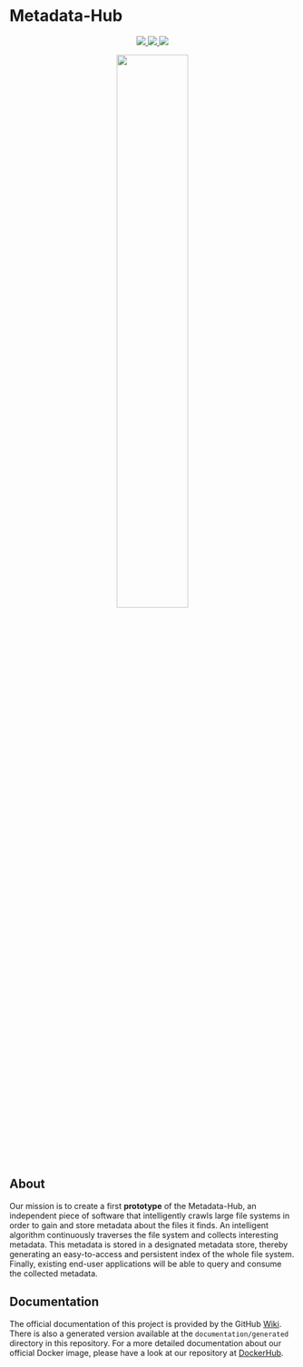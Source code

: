 # Metadata-Hub

<p align="center">
    <a href="https://opensource.org/licenses/MIT">
        <img src="https://img.shields.io/github/license/amos-project2/metadata-hub" />
    </a>
    <a href="https://travis-ci.org/github/amos-project2/metadata-hub/branches">
        <img src="https://img.shields.io/travis/amos-project2/metadata-hub/master.svg?label=master" />
    </a>
    <a href="https://travis-ci.org/github/amos-project2/metadata-hub/branches">
        <img src="https://img.shields.io/travis/amos-project2/metadata-hub/develop.svg?label=develop" />
    </a>
</p>

<p align="center">
<img src="https://raw.githubusercontent.com/amos-project2/metadata-hub/8764db84876c347f9f142f34d30a2410960852ee/documentation/images/logo.png" width="50%" height="50%">
</p>

## About

Our mission is to create a first **prototype** of the Metadata-Hub, an independent
piece of software that intelligently crawls large file systems in order to gain
and store metadata about the files it finds. An intelligent algorithm
continuously traverses the file system and collects interesting metadata.
This metadata is stored in a designated metadata store, thereby generating an
easy-to-access and persistent index of the whole file system.
Finally, existing end-user applications will be able to query and consume the
collected metadata.

## Documentation

The official documentation of this project is provided by the GitHub
[Wiki](https://github.com/amos-project2/metadata-hub/wiki).
There is also a generated version available at the ``documentation/generated``
directory in this repository.
For a more detailed documentation about our official Docker image, please
have a look at our repository at [DockerHub](https://hub.docker.com/r/amosproject2/metadatahub).

